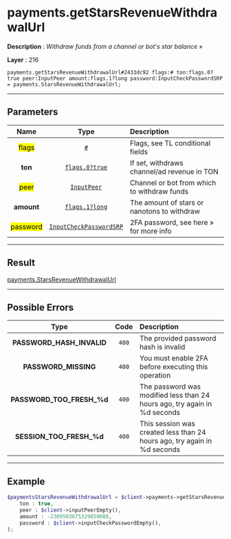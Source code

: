 # payments.getStarsRevenueWithdrawalUrl

**Description** : *Withdraw funds from a channel or bot&#039;s star balance &raquo;*

**Layer** : 216

```tl
payments.getStarsRevenueWithdrawalUrl#2433dc92 flags:# ton:flags.0?true peer:InputPeer amount:flags.1?long password:InputCheckPasswordSRP = payments.StarsRevenueWithdrawalUrl;
```

---

## Parameters

| Name | Type | Description |
| :---: | :---: | :--- |
| <mark>flags</mark> | [`#`](type/#) | Flags, see TL conditional fields |
| **ton** | [`flags.0?true`](type/true) | If set, withdraws channel/ad revenue in TON |
| <mark>peer</mark> | [`InputPeer`](type/InputPeer) | Channel or bot from which to withdraw funds |
| **amount** | [`flags.1?long`](type/long) | The amount of stars or nanotons to withdraw |
| <mark>password</mark> | [`InputCheckPasswordSRP`](type/InputCheckPasswordSRP) | 2FA password, see here » for more info |

---

## Result

[payments.StarsRevenueWithdrawalUrl](type/payments.StarsRevenueWithdrawalUrl)

---

## Possible Errors

| Type | Code | Description |
| :---: | :---: | :--- |
| **PASSWORD_HASH_INVALID** | `400` | The provided password hash is invalid |
| **PASSWORD_MISSING** | `400` | You must enable 2FA before executing this operation |
| **PASSWORD_TOO_FRESH_%d** | `400` | The password was modified less than 24 hours ago, try again in %d seconds |
| **SESSION_TOO_FRESH_%d** | `400` | This session was created less than 24 hours ago, try again in %d seconds |

---

## Example

```php
$paymentsStarsRevenueWithdrawalUrl = $client->payments->getStarsRevenueWithdrawalUrl(
	ton : true,
	peer : $client->inputPeerEmpty(),
	amount : -2309503675329859088,
	password : $client->inputCheckPasswordEmpty(),
);
```